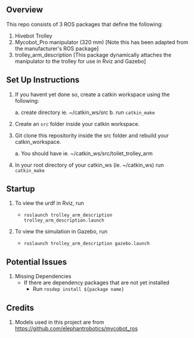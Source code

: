 ## Overview
This repo consists of 3 ROS packages that define the following:
1. Hivebot Trolley
2. Mycobot_Pro manipulator (320 mm) [Note this has been adapted from the manufacturer's ROS package]
3. trolley_arm_description [This package dynamically attaches the manipulator to the trolley for use in Rviz and Gazebo]


## Set Up Instructions
1. If you havent yet done so, create a catkin workspace using the following:

    a. create directory ie. ~/catkin_ws/src
    b. run `catkin_make`

2. Create an `src` folder inside your catkin workspace.

2. Git clone this repositority inside the src folder and rebuild your catkin_workspace.

    a. You should have ie. ~/catkin_ws/src/toilet_trolley_arm
    
3. In your root directory of your catkin_ws (ie. ~/catkin_ws) run `catkin_make`

## Startup 
1. To view the urdf in Rviz, run
    -  `roslaunch trolley_arm_description trolley_arm_description.launch`

2. To view the simulation in Gazebo, run
    - `roslaunch trolley_arm_description gazebo.launch`
    
## Potential Issues
1. Missing Dependencies
    - If there are dependency packages that are not yet installed
      - Run `rosdep install ${package name}`
      
      
## Credits
1. Models used in this project are from https://github.com/elephantrobotics/mycobot_ros
